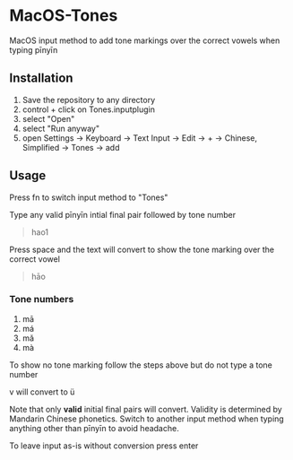 # MacOS-Tones
MacOS input method to add tone markings over the correct vowels when typing pīnyīn <br>

## Installation
1. Save the repository to any directory
2. control + click on Tones.inputplugin
3. select "Open"
4. select "Run anyway"
5. open Settings &rarr; Keyboard &rarr; Text Input &rarr; Edit &rarr; + &rarr; Chinese, Simplified &rarr; Tones &rarr; add

## Usage
Press fn to switch input method to "Tones"

Type any valid pīnyīn intial final pair followed by tone number
> hao1

Press space and the text will convert to show the tone marking over the correct vowel
> hāo

### Tone numbers
1. mā
2. má
3. mǎ
4. mà

To show no tone marking follow the steps above but do not type a tone number

v will convert to ü

Note that only **valid** initial final pairs will convert. Validity is determined by Mandarin Chinese phonetics. Switch to another input method when typing anything other than pīnyīn to avoid headache.

To leave input as-is without conversion press enter
